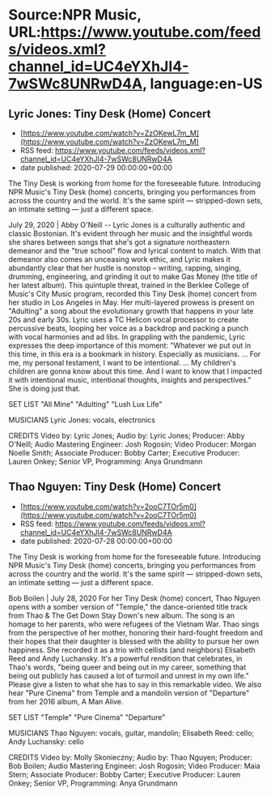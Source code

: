 # Source:NPR Music, URL:https://www.youtube.com/feeds/videos.xml?channel_id=UC4eYXhJI4-7wSWc8UNRwD4A, language:en-US

## Lyric Jones: Tiny Desk (Home) Concert
 - [https://www.youtube.com/watch?v=ZzOKewL7m_M](https://www.youtube.com/watch?v=ZzOKewL7m_M)
 - RSS feed: https://www.youtube.com/feeds/videos.xml?channel_id=UC4eYXhJI4-7wSWc8UNRwD4A
 - date published: 2020-07-29 00:00:00+00:00

The Tiny Desk is working from home for the foreseeable future. Introducing NPR Music's Tiny Desk (home) concerts, bringing you performances from across the country and the world. It's the same spirit — stripped-down sets, an intimate setting — just a different space.

July 29, 2020 | Abby O'Neill -- Lyric Jones is a culturally authentic and classic Bostonian. It's evident through her music and the insightful words she shares between songs that she's got a signature northeastern demeanor and the "true school" flow and lyrical content to match. With that demeanor also comes an unceasing work ethic, and Lyric makes it abundantly clear that her hustle is nonstop – writing, rapping, singing, drumming, engineering, and grinding it out to make Gas Money (the title of her latest album). This quintuple threat, trained in the Berklee College of Music's City Music program, recorded this Tiny Desk (home) concert from her studio in Los Angeles in May. Her multi-layered prowess is present on "Adulting" a song about the evolutionary growth that happens in your late 20s and early 30s. Lyric uses a TC Helicon vocal processor to create percussive beats, looping her voice as a backdrop and packing a punch with vocal harmonies and ad libs. In grappling with the pandemic, Lyric expresses the deep importance of this moment: "Whatever we put out in this time, in this era is a bookmark in history. Especially as musicians. ... For me, my personal testament, I want to be intentional. ... My children's children are gonna know about this time. And I want to know that I impacted it with intentional music, intentional thoughts, insights and perspectives." She is doing just that.

SET LIST
"All Mine"
"Adulting"
"Lush Lux Life"

MUSICIANS
Lyric Jones: vocals, electronics

CREDITS
Video by: Lyric Jones; Audio by: Lyric Jones; Producer: Abby O'Neill; Audio Mastering Engineer: Josh Rogosin; Video Producer: Morgan Noelle Smith; Associate Producer: Bobby Carter; Executive Producer: Lauren Onkey; Senior VP, Programming: Anya Grundmann

## Thao Nguyen: Tiny Desk (Home) Concert
 - [https://www.youtube.com/watch?v=2ooC7TOr5m0](https://www.youtube.com/watch?v=2ooC7TOr5m0)
 - RSS feed: https://www.youtube.com/feeds/videos.xml?channel_id=UC4eYXhJI4-7wSWc8UNRwD4A
 - date published: 2020-07-28 00:00:00+00:00

The Tiny Desk is working from home for the foreseeable future. Introducing NPR Music's Tiny Desk (home) concerts, bringing you performances from across the country and the world. It's the same spirit — stripped-down sets, an intimate setting — just a different space.

Bob Boilen | July 28, 2020
For her Tiny Desk (home) concert, Thao Nguyen opens with a somber version of "Temple," the dance-oriented title track from Thao & The Get Down Stay Down's new album. The song is an homage to her parents, who were refugees of the Vietnam War. Thao sings from the perspective of her mother, honoring their hard-fought freedom and their hopes that their daughter is blessed with the ability to pursue her own happiness. She recorded it as a trio with cellists (and neighbors) Elisabeth Reed and Andy Luchansky. It's a powerful rendition that celebrates, in Thao's words, "being queer and being out in my career, something that being out publicly has caused a lot of turmoil and unrest in my own life." Please give a listen to what she has to say in this remarkable video. We also hear "Pure Cinema" from Temple and a mandolin version of "Departure" from her 2016 album, A Man Alive.

SET LIST
"Temple"
"Pure Cinema"
"Departure"

MUSICIANS
Thao Nguyen: vocals, guitar, mandolin; Elisabeth Reed: cello; Andy Luchansky: cello

CREDITS
Video by: Molly Skonieczny; Audio by: Thao Nguyen; Producer: Bob Boilen; Audio Mastering Engineer: Josh Rogosin; Video Producer: Maia Stern; Associate Producer: Bobby Carter; Executive Producer: Lauren Onkey; Senior VP, Programming: Anya Grundmann

